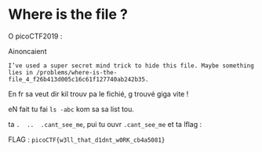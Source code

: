 # Where is the file ?

O picoCTF2019 :

Ainoncaient

```
I’ve used a super secret mind trick to hide this file. Maybe something lies in /problems/where-is-the-file_4_f26b413d005c16c61f127740ab242b35.
```

En fr sa veut dir kil trouv pa le fichié, g trouvé giga vite !

eN fait tu fai `ls -abc` kom sa sa list tou.


ta `.  ..  .cant_see_me`, pui tu ouvr `.cant_see_me` et ta lflag :

FLAG : `picoCTF{w3ll_that_d1dnt_w0RK_cb4a5081}`